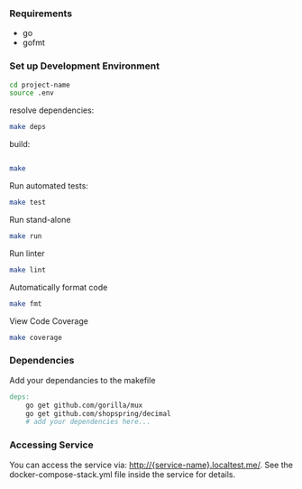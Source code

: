 ### Requirements
- go
- gofmt

### Set up Development Environment

```bash
cd project-name
source .env
```

resolve dependencies:
```bash
make deps
```

build:
```bash

make
```

Run automated tests:

```bash
make test
```

Run stand-alone
```bash
make run
```

Run linter
```bash
make lint
```

Automatically format code
```bash
make fmt
```

View Code Coverage
```bash
make coverage
```

### Dependencies
Add your dependancies to the makefile

```Makefile
deps:
	go get github.com/gorilla/mux
	go get github.com/shopspring/decimal
	# add your dependencies here...
```

### Accessing Service
You can access the service via: [http://{service-name}.localtest.me/](http://{service-name}.localtest.me/). See the docker-compose-stack.yml file inside the service for details.